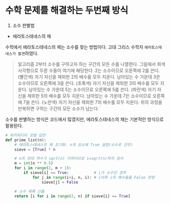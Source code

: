 # 수학 문제를 해결하는 두번째 방식

1. 소수 판별법

- 에라토스테네스의 채

수학에서 에라토스테네스의 체는 소수를 찾는 방법이다. 고대 그리스 수학자 `에라토스테네스가 발견`하였다.

> 알고리즘
> 2부터 소수를 구하고자 하는 구간의 모든 수를 나열한다. 그림에서 회색 사각형으로 두른 수들이 여기에 해당한다.
> 2는 소수이므로 오른쪽에 2를 쓴다. (빨간색)
> 자기 자신을 제외한 2의 배수를 모두 지운다.
> 남아있는 수 가운데 3은 소수이므로 오른쪽에 3을 쓴다. (초록색)
> 자기 자신을 제외한 3의 배수를 모두 지운다.
> 남아있는 수 가운데 5는 소수이므로 오른쪽에 5를 쓴다. (파란색)
> 자기 자신을 제외한 5의 배수를 모두 지운다.
> 남아있는 수 가운데 7은 소수이므로 오른쪽에 7을 쓴다. (노란색)
> 자기 자신을 제외한 7의 배수를 모두 지운다.
> 위의 과정을 반복하면 구하는 구간의 모든 소수가 남는다.`

소수를 판별하는 방식은 코드에서 많겠지만, 에라토스테네스의 채는 기본적인 방식으로 활용된다.

```python
# 위키피디아 모범 답안
def prime_list(n):
    # 에라토스테네스의 체 초기화: n개 요소에 True 설정(소수로 간주)
    sieve = [True] * n

    # n의 최대 약수가 sqrt(n) 이하이므로 i=sqrt(n)까지 검사
    m = int(n ** 0.5)
    for i in range(2, m + 1):
        if sieve[i] == True:           # i가 소수인 경우
            for j in range(i+i, n, i): # i이후 i의 배수들을 False 판정
                sieve[j] = False

    # 소수 목록 산출
    return [i for i in range(2, n) if sieve[i] == True]
```
